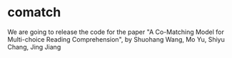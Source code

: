 # comatch
We are going to release the code for the paper "A Co-Matching Model for Multi-choice Reading Comprehension", by Shuohang Wang, Mo Yu, Shiyu Chang, Jing Jiang
